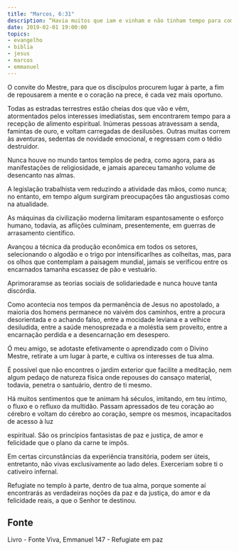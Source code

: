 ```yaml
---
title: "Marcos, 6:31"
description: “Havia muitos que iam e vinham e não tinham tempo para comer.”
date: 2019-02-01 19:00:00
topics: 
- evangelho
- biblia
- jesus
- marcos
- emmanuel
---
```


O convite do Mestre, para que os discípulos procurem lugar à parte, a fim
de repousarem a mente e o coração na prece, é cada vez mais oportuno.

Todas as estradas terrestres estão cheias dos que vão e vêm, atormentados
pelos interesses imediatistas, sem encontrarem tempo para a recepção de alimento
espiritual. Inúmeras pessoas atravessam a senda, famintas de ouro, e voltam
carregadas de desilusões. Outras muitas correm às aventuras, sedentas de novidade
emocional, e regressam com o tédio destruidor.

Nunca houve no mundo tantos templos de pedra, como agora, para as
manifestações de religiosidade, e jamais apareceu tamanho volume de desencanto
nas almas.

A legislação trabalhista vem reduzindo a atividade das mãos, como nunca;
no entanto, em tempo algum surgiram preocupações tão angustiosas como na
atualidade.

As máquinas da civilização moderna limitaram espantosamente o esforço
humano, todavia, as aflições culminam, presentemente, em guerras de arrasamento
científico.

Avançou a técnica da produção econômica em todos os setores,
selecionando o algodão e o trigo por intensificar­lhes as colheitas, mas, para os
olhos que contemplam a paisagem mundial, jamais se verificou entre os encarnados
tamanha escassez de pão e vestuário.

Aprimoraram­se as teorias sociais de solidariedade e nunca houve tanta
discórdia.

Como acontecia nos tempos da permanência de Jesus no apostolado, a
maioria dos homens permanece no vaivém dos caminhos, entre a procura
desorientada e o achando falso, entre a mocidade leviana e a velhice desiludida,
entre a saúde menosprezada e a moléstia sem proveito, entre a encarnação perdida e
a desencarnação em desespero.

Ó meu amigo, se adotaste efetivamente o aprendizado com o Divino
Mestre, retira­te a um lugar à parte, e cultiva os interesses de tua alma.

É possível que não encontres o jardim exterior que facilite a meditação,
nem algum pedaço de natureza física onde repouses do cansaço material, todavia,
penetra o santuário, dentro de ti mesmo.

Há muitos sentimentos que te animam há séculos, imitando, em teu íntimo,
o fluxo e o refluxo da multidão. Passam apressados de teu coração ao cérebro e
voltam do cérebro ao coração, sempre os mesmos, incapacitados de acesso à luz

espiritual. São os princípios fantasistas de paz e justiça, de amor e felicidade que o
plano da carne te impôs.

Em certas circunstâncias da experiência transitória, podem ser úteis,
entretanto, não vivas exclusivamente ao lado deles. Exerceriam sobre ti o cativeiro
infernal.

Refugia­te no templo à parte, dentro de tua alma, porque somente aí
encontrarás as verdadeiras noções da paz e da justiça, do amor e da felicidade reais,
a que o Senhor te destinou.


## Fonte
Livro - Fonte Viva, Emmanuel
147 - Refugia­te em paz
